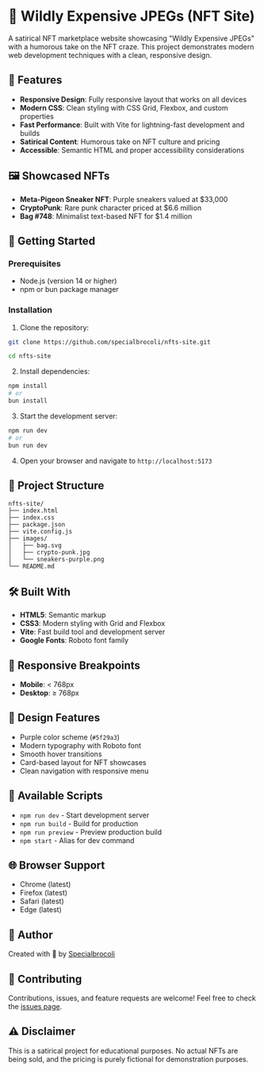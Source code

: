 # 🎨 Wildly Expensive JPEGs (NFT Site)

A satirical NFT marketplace website showcasing "Wildly Expensive JPEGs" with a humorous take on the NFT craze. This project demonstrates modern web development techniques with a clean, responsive design.

## 🌟 Features

- **Responsive Design**: Fully responsive layout that works on all devices
- **Modern CSS**: Clean styling with CSS Grid, Flexbox, and custom properties
- **Fast Performance**: Built with Vite for lightning-fast development and builds
- **Satirical Content**: Humorous take on NFT culture and pricing
- **Accessible**: Semantic HTML and proper accessibility considerations

## 🖼️ Showcased NFTs

- **Meta-Pigeon Sneaker NFT**: Purple sneakers valued at $33,000
- **CryptoPunk**: Rare punk character priced at $6.6 million
- **Bag #748**: Minimalist text-based NFT for $1.4 million

## 🚀 Getting Started

### Prerequisites

- Node.js (version 14 or higher)
- npm or bun package manager

### Installation

1. Clone the repository:

```bash
git clone https://github.com/specialbrocoli/nfts-site.git

cd nfts-site
```

2. Install dependencies:

```bash
npm install
# or
bun install
```

3. Start the development server:

```bash
npm run dev
# or
bun run dev
```

4. Open your browser and navigate to `http://localhost:5173`

## 📁 Project Structure

```
nfts-site/
├── index.html
├── index.css
├── package.json
├── vite.config.js
├── images/
│   ├── bag.svg
│   ├── crypto-punk.jpg
│   └── sneakers-purple.png
└── README.md
```

## 🛠️ Built With

- **HTML5**: Semantic markup
- **CSS3**: Modern styling with Grid and Flexbox
- **Vite**: Fast build tool and development server
- **Google Fonts**: Roboto font family

## 📱 Responsive Breakpoints

- **Mobile**: < 768px
- **Desktop**: ≥ 768px

## 🎨 Design Features

- Purple color scheme (`#5f29a3`)
- Modern typography with Roboto font
- Smooth hover transitions
- Card-based layout for NFT showcases
- Clean navigation with responsive menu

## 📜 Available Scripts

- `npm run dev` - Start development server
- `npm run build` - Build for production
- `npm run preview` - Preview production build
- `npm start` - Alias for dev command

## 🌐 Browser Support

- Chrome (latest)
- Firefox (latest)
- Safari (latest)
- Edge (latest)

## 👤 Author

Created with 💜 by [Specialbrocoli](https://github.com/specialbrocoli)

## 🤝 Contributing

Contributions, issues, and feature requests are welcome! Feel free to check the [issues page](https://github.com/specialbrocoli/nfts-site/issues).

## ⚠️ Disclaimer

This is a satirical project for educational purposes. No actual NFTs are being sold, and the pricing is purely fictional for demonstration purposes.

